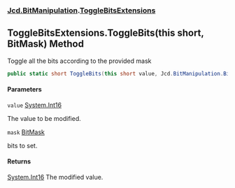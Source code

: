 ### [Jcd.BitManipulation](Jcd.BitManipulation.md 'Jcd.BitManipulation').[ToggleBitsExtensions](Jcd.BitManipulation.ToggleBitsExtensions.md 'Jcd.BitManipulation.ToggleBitsExtensions')

## ToggleBitsExtensions.ToggleBits(this short, BitMask) Method

Toggle all the bits according to the provided mask

```csharp
public static short ToggleBits(this short value, Jcd.BitManipulation.BitMask mask);
```
#### Parameters

<a name='Jcd.BitManipulation.ToggleBitsExtensions.ToggleBits(thisshort,Jcd.BitManipulation.BitMask).value'></a>

`value` [System.Int16](https://docs.microsoft.com/en-us/dotnet/api/System.Int16 'System.Int16')

The value to be modified.

<a name='Jcd.BitManipulation.ToggleBitsExtensions.ToggleBits(thisshort,Jcd.BitManipulation.BitMask).mask'></a>

`mask` [BitMask](Jcd.BitManipulation.BitMask.md 'Jcd.BitManipulation.BitMask')

bits to set.

#### Returns
[System.Int16](https://docs.microsoft.com/en-us/dotnet/api/System.Int16 'System.Int16')
The modified value.